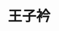 ---
bio: 
  matter.
education:
  courses:
  - course: 学士学位
    institution: 北京师范大学珠海分校
    year: 2020
email: "XXX@qq.com"
first_name: Zijin
highlight_name: false
interests:
- 生物信息
last_name: Wang
role: 访问学生
social:
- icon: envelope
  icon_pack: fas
  link: mailto:XXX@qq.com
superuser: true
title: 王子衿
user_groups:
- Alumni
weight: 300
---